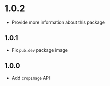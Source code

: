 # 1.0.2

* Provide more information about this package

## 1.0.1

* Fix `pub.dev` package image

## 1.0.0

* Add `cropImage` API
